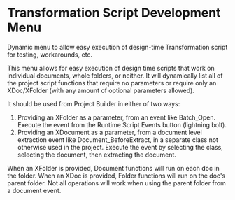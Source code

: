 # Transformation Script Development Menu
Dynamic menu to allow easy execution of design-time Transformation script for testing, workarounds, etc.

This menu allows for easy execution of design time scripts that work on individual documents, whole folders, or neither.  It will dynamically list all of the project script functions that require no parameters or require only an XDoc/XFolder (with any amount of optional parameters allowed). 

It should be used from Project Builder in either of two ways:
1. Providing an XFolder as a parameter, from an event like Batch_Open. Execute the event from the Runtime Script Events button (lightning bolt).
2. Providing an XDocument as a parameter, from a document level extraction event like Document_BeforeExtract, in a separate class not otherwise used in the project. Execute the event by selecting the class, selecting the document, then extracting the document.

When an XFolder is provided, Document functions will run on each doc in the folder.  When an XDoc is provided, Folder functions will run on the doc's parent folder.  Not all operations will work when using the parent folder from a document event.
